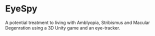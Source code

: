 # EyeSpy
A potential treatment to living with Amblyopia, Stribismus and Macular Degenration using a 3D Unity game and an eye-tracker.
